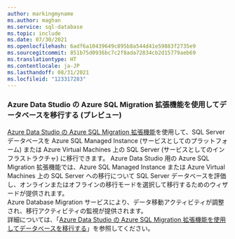 ```yaml
---
author: markingmyname
ms.author: maghan
ms.service: sql-database
ms.topic: include
ms.date: 07/30/2021
ms.openlocfilehash: 6adf6a10439649c895b8a544d41e59883f2735e9
ms.sourcegitcommit: 851b75d0936bc7c2f8ada72834cb2d15779aeb69
ms.translationtype: HT
ms.contentlocale: ja-JP
ms.lasthandoff: 08/31/2021
ms.locfileid: "123317283"
---
```

### <a name="migrate-databases-with-azure-sql-migration-extension-for-azure-data-studio-preview"></a>Azure Data Studio の Azure SQL Migration 拡張機能を使用してデータベースを移行する (プレビュー)
[Azure Data Studio の Azure SQL Migration 拡張機能](/sql/azure-data-studio/extensions/azure-sql-migration-extension)を使用して、SQL Server データベースを Azure SQL Managed Instance (サービスとしてのプラットフォーム) または Azure Virtual Machines 上の SQL Server (サービスとしてのインフラストラクチャ) に移行できます。 Azure Data Studio 用の Azure SQL Migration 拡張機能では、Azure SQL Managed Instance または Azure Virtual Machines 上の SQL Server への移行について SQL Server データベースを評価し、オンラインまたはオフラインの移行モードを選択して移行するためのウィザードが提供されます。 </br>
Azure Database Migration サービスにより、データ移動アクティビティが調整され、移行アクティビティの監視が提供されます。
<br/>
詳細については、「[Azure Data Studio の Azure SQL Migration 拡張機能を使用してデータベースを移行する](../articles/dms/migration-using-azure-data-studio.md)」を参照してください。

